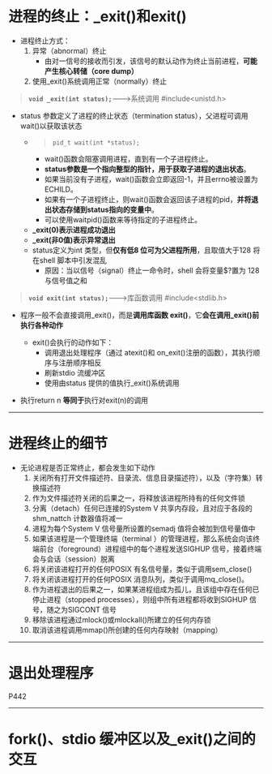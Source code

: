 # 进程的终止：_exit()和exit()
- 进程终止方式：
    1. 异常（abnormal）终止
        - 由对一信号的接收而引发，该信号的默认动作为终止当前进程，**可能产生核心转储（core dump）**
    2. 使用_exit()系统调用正常（normally）终止

> **`void _exit(int status);`**--->系统调用
> #include<unistd.h>

- status 参数定义了进程的终止状态（termination  status），父进程可调用 wait()以获取该状态
  - > `pid_t wait(int *status);`
    - wait()函数会阻塞调用进程，直到有一个子进程终止。
    - **status参数是一个指向整型的指针，用于获取子进程的退出状态**。
    - 如果当前没有子进程，wait()函数会立即返回-1，并且errno被设置为ECHILD。
    - 如果有一个子进程终止，则wait()函数会返回该子进程的pid，**并将退出状态存储到status指向的变量中**。
    - 可以使用waitpid()函数来等待指定的子进程终止。
  - **_exit(0)表示进程成功退出**
  - **_exit(非0值)表示异常退出**
  - status定义为int 类型，但**仅有低8 位可为父进程所用**，且取值大于128 将在shell 脚本中引发混乱
    - 原因：当以信号（signal）终止一命令时，shell 会将变量$?置为 128 与信号值之和

> **`void exit(int status);`**--->库函数调用
> #include<stdlib.h>

- 程序一般不会直接调用_exit()，而是**调用库函数 exit()**，它**会在调用_exit()前执行各种动作**
    - exit()会执行的动作如下：
      - 调用退出处理程序（通过 atexit()和 on_exit()注册的函数），其执行顺序与注册顺序相反
      - 刷新stdio 流缓冲区
      - 使用由status 提供的值执行_exit()系统调用

- 执行return n **等同于**执行对exit(n)的调用
  
---
# 进程终止的细节
- 无论进程是否正常终止，都会发生如下动作
    1. 关闭所有打开文件描述符、目录流、信息目录描述符），以及（字符集）转换描述符
    2. 作为文件描述符关闭的后果之一，将释放该进程所持有的任何文件锁
    3. 分离（detach）任何已连接的System V 共享内存段，且对应于各段的shm_nattch 计数器值将减一
    4. 进程为每个System V 信号量所设置的semadj 值将会被加到信号量值中
    5. 如果该进程是一个管理终端（terminal ）的管理进程，那么系统会向该终端前台（foreground）进程组中的每个进程发送SIGHUP 信号，接着终端会与会话（session）脱离
    6. 将关闭该进程打开的任何POSIX 有名信号量，类似于调用sem_close()
    7. 将关闭该进程打开的任何POSIX 消息队列，类似于调用mq_close()。
    8. 作为进程退出的后果之一，如果某进程组成为孤儿，且该组中存在任何已停止进程（stopped processes），则组中所有进程都将收到SIGHUP 信号，随之为SIGCONT 信号
    9. 移除该进程通过mlock()或mlockall()所建立的任何内存锁
    10. 取消该进程调用mmap()所创建的任何内存映射（mapping）

---
# 退出处理程序
P442

---
# fork()、stdio 缓冲区以及_exit()之间的交互

